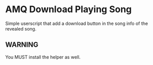 # AMQ Download Playing Song  
Simple userscript that add a download button in the song info of the revealed song.  

## WARNING  
You MUST install the helper as well.
